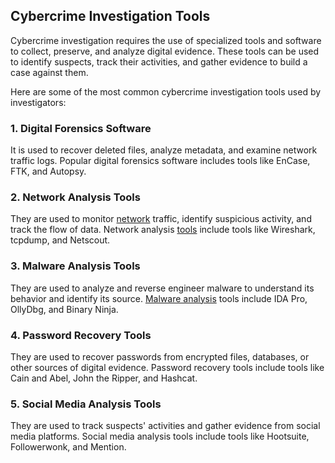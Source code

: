 ## Cybercrime Investigation Tools

Cybercrime investigation requires the use of specialized tools and software to collect, preserve, and analyze digital evidence. These tools can be used to identify suspects, track their activities, and gather evidence to build a case against them. 

Here are some of the most common cybercrime investigation tools used by investigators:

### 1. Digital Forensics Software

It is used to recover deleted files, analyze metadata, and examine network traffic logs. Popular digital forensics software includes tools like EnCase, FTK, and Autopsy.

### 2. Network Analysis Tools

They are used to monitor [network](https://cybertalents.com/blog/blog/network-security-tools) traffic, identify suspicious activity, and track the flow of data. Network analysis [tools](https://cybertalents.com/blog/blog/network-security-tools) include tools like Wireshark, tcpdump, and Netscout.

### 3. Malware Analysis Tools

They are used to analyze and reverse engineer malware to understand its behavior and identify its source. [Malware analysis](https://cybertalents.com/blog/learn/certified-malware-analyst-practitioner) tools include IDA Pro, OllyDbg, and Binary Ninja.

### 4. Password Recovery Tools

They are used to recover passwords from encrypted files, databases, or other sources of digital evidence. Password recovery tools include tools like Cain and Abel, John the Ripper, and Hashcat.

### 5. Social Media Analysis Tools

They are used to track suspects' activities and gather evidence from social media platforms. Social media analysis tools include tools like Hootsuite, Followerwonk, and Mention.